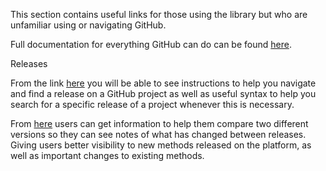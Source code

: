 This section contains useful links for those using the library but who are unfamiliar using or navigating GitHub.  
  
Full documentation for everything GitHub can do can be found [here](https://docs.github.com/en).  
  
Releases

From the link [here](https://docs.github.com/en/repositories/releasing-projects-on-github/searching-a-repositorys-releases)
you will be able to see instructions to help you navigate and find a release on a GitHub project as well as useful syntax
to help you search for a specific release of a project whenever this is necessary.  
  
From [here](https://docs.github.com/en/repositories/releasing-projects-on-github/comparing-releases) users can get 
information to help them compare two different versions so they can see notes of what has changed between releases.
Giving users better visibility to new methods released on the platform, as well as important changes to existing methods.  
  
